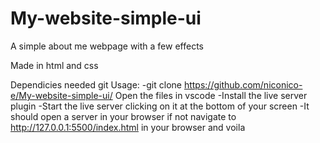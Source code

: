 # My-website-simple-ui
A simple about me webpage with a few effects

Made in html and css

Dependicies needed
git
Usage:
-git clone https://github.com/niconico-e/My-website-simple-ui/
Open the files in vscode
-Install the live server plugin
-Start the live server clicking on it at the bottom of your screen
-It should open a server in your browser if not navigate to http://127.0.0.1:5500/index.html in your browser
and voila
